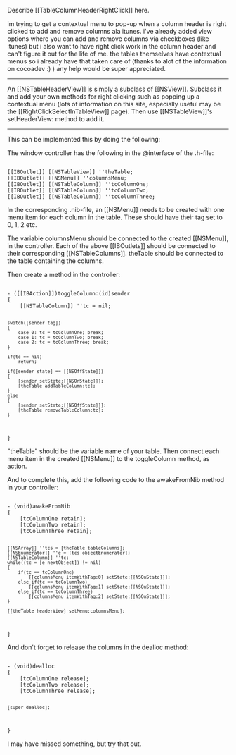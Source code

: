 Describe [[TableColumnHeaderRightClick]] here.

im trying to get a contextual menu to pop-up when a column header is right clicked to add and remove columns ala itunes. i've already added view options where you can add and remove columns via checkboxes (like itunes) but i also want to have right click work in the column header and can't figure it out for the life of me. the tables themselves have contextual menus so i already have that taken care of (thanks to alot of the information on cocoadev :) ) any help would be super appreciated.

----

An [[NSTableHeaderView]] is simply a subclass of [[NSView]].  Subclass it and add your own methods for right clicking such as popping up a contextual menu (lots of information on this site, especially useful may be the [[RightClickSelectInTableView]] page).  Then use [[NSTableView]]'s setHeaderView: method to add it.

----

This can be implemented this by doing the following:

The window controller has the following in the @interface of the .h-file:

<code>
[[IBOutlet]] [[NSTableView]] ''theTable;
[[IBOutlet]] [[NSMenu]] ''columnsMenu;
[[IBOutlet]] [[NSTableColumn]] ''tcColumnOne;
[[IBOutlet]] [[NSTableColumn]] ''tcColumnTwo;
[[IBOutlet]] [[NSTableColumn]] ''tcColumnThree;
</code>

In the corresponding .nib-file, an [[NSMenu]] needs to be created with one menu item for each column in the table. These should have their tag set to 0, 1, 2 etc.

The variable columnsMenu should be connected to the created [[NSMenu]], in the controller. Each of the above [[IBOutlets]] should be connected to their corresponding [[NSTableColumns]]. theTable should be connected to the table containing the columns.

Then create a method in the controller:

<code>
- ([[IBAction]])toggleColumn:(id)sender
{
    [[NSTableColumn]] ''tc = nil;

    switch([sender tag])
    {
        case 0: tc = tcColumnOne; break;
        case 1: tc = tcColumnTwo; break;
        case 2: tc = tcColumnThree; break;
    }

    if(tc == nil)
        return;
    
    if([sender state] == [[NSOffState]])
    {
        [sender setState:[[NSOnState]]];
        [theTable addTableColumn:tc];
    }
    else
    {
        [sender setState:[[NSOffState]]];
        [theTable removeTableColumn:tc];
    }
}
</code>

"theTable" should be the variable name of your table. Then connect each menu item in the created [[NSMenu]] to the toggleColumn method, as action.

And to complete this, add the following code to the awakeFromNib method in your controller:

<code>
- (void)awakeFromNib
{
    [tcColumnOne retain];
    [tcColumnTwo retain];
    [tcColumnThree retain];
    
    [[NSArray]] ''tcs = [theTable tableColumns];
    [[NSEnumerator]] ''e = [tcs objectEnumerator];
    [[NSTableColumn]] ''tc;
    while((tc = [e nextObject]) != nil)
    {
        if(tc == tcColumnOne)
            [[columnsMenu itemWithTag:0] setState:[[NSOnState]]];
        else if(tc == tcColumnTwo)
            [[columnsMenu itemWithTag:1] setState:[[NSOnState]]];
        else if(tc == tcColumnThree)
            [[columnsMenu itemWithTag:2] setState:[[NSOnState]]];
    }
    
    [[theTable headerView] setMenu:columnsMenu];
}
</code>

And don't forget to release the columns in the dealloc method:

<code>
- (void)dealloc
{
    [tcColumnOne release];
    [tcColumnTwo release];
    [tcColumnThree release];
    
    [super dealloc];
}
</code>

I may have missed something, but try that out.